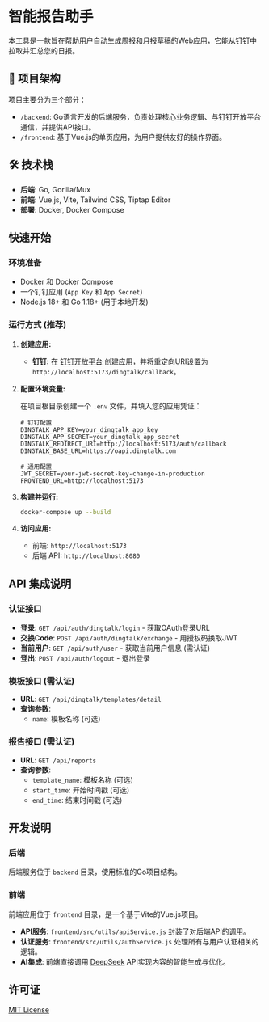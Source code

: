 # 智能报告助手

本工具是一款旨在帮助用户自动生成周报和月报草稿的Web应用，它能从钉钉中拉取并汇总您的日报。

## 🚀 项目架构

项目主要分为三个部分：

-   `/backend`: Go语言开发的后端服务，负责处理核心业务逻辑、与钉钉开放平台通信，并提供API接口。
-   `/frontend`: 基于Vue.js的单页应用，为用户提供友好的操作界面。

## 🛠️ 技术栈

-   **后端**: Go, Gorilla/Mux
-   **前端**: Vue.js, Vite, Tailwind CSS, Tiptap Editor
-   **部署**: Docker, Docker Compose

## 快速开始

### 环境准备

-   Docker 和 Docker Compose
-   一个钉钉应用 (`App Key` 和 `App Secret`)
-   Node.js 18+ 和 Go 1.18+ (用于本地开发)

### 运行方式 (推荐)

1.  **创建应用:**
    
    -   **钉钉:** 在 [钉钉开放平台](https://open-dev.dingtalk.com) 创建应用，并将重定向URI设置为 `http://localhost:5173/dingtalk/callback`。

2.  **配置环境变量:**
    
    在项目根目录创建一个 `.env` 文件，并填入您的应用凭证：

    ```env
    # 钉钉配置
    DINGTALK_APP_KEY=your_dingtalk_app_key
    DINGTALK_APP_SECRET=your_dingtalk_app_secret
    DINGTALK_REDIRECT_URI=http://localhost:5173/auth/callback
    DINGTALK_BASE_URL=https://oapi.dingtalk.com
    
    # 通用配置
    JWT_SECRET=your-jwt-secret-key-change-in-production
    FRONTEND_URL=http://localhost:5173
    ```

3.  **构建并运行:**

    ```bash
    docker-compose up --build
    ```

4.  **访问应用:**
    -   前端: `http://localhost:5173`
    -   后端 API: `http://localhost:8080`



## API 集成说明

### 认证接口
- **登录**: `GET /api/auth/dingtalk/login` - 获取OAuth登录URL
- **交换Code**: `POST /api/auth/dingtalk/exchange` - 用授权码换取JWT
- **当前用户**: `GET /api/auth/user` - 获取当前用户信息 (需认证)
- **登出**: `POST /api/auth/logout` - 退出登录

### 模板接口 (需认证)
- **URL**: `GET /api/dingtalk/templates/detail`
- **查询参数**:
  - `name`: 模板名称 (可选)

### 报告接口 (需认证)
- **URL**: `GET /api/reports`
- **查询参数**:
  - `template_name`: 模板名称 (可选)
  - `start_time`: 开始时间戳 (可选)
  - `end_time`: 结束时间戳 (可选)

## 开发说明

### 后端
后端服务位于 `backend` 目录，使用标准的Go项目结构。

### 前端
前端应用位于 `frontend` 目录，是一个基于Vite的Vue.js项目。

- **API服务**: `frontend/src/utils/apiService.js` 封装了对后端API的调用。
- **认证服务**: `frontend/src/utils/authService.js` 处理所有与用户认证相关的逻辑。
- **AI集成**: 前端直接调用 [DeepSeek](https://platform.deepseek.com/) API实现内容的智能生成与优化。

## 许可证

[MIT License](LICENSE)